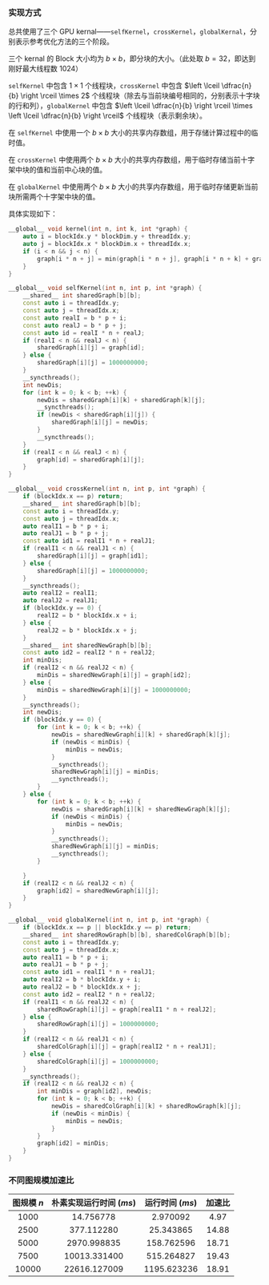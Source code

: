 ### 实现方式

总共使用了三个 GPU kernal——`selfKernel`，`crossKernel`，`globalKernal`，分别表示参考优化方法的三个阶段。

三个 kernal 的 Block 大小均为 $b \times b$，即分块的大小。（此处取 $b = 32$，即达到刚好最大线程数 $1024$）

`selfKernel` 中包含 $1 \times 1$ 个线程块，`crossKernel` 中包含 $\left \lceil \dfrac{n}{b} \right \rceil \times 2$ 个线程块（除去与当前块编号相同的，分别表示十字块的行和列），`globalKernel` 中包含 $\left \lceil \dfrac{n}{b} \right \rceil \times \left \lceil \dfrac{n}{b} \right \rceil$ 个线程块（表示剩余块）。

在 `selfKernel` 中使用一个 $b \times b$ 大小的共享内存数组，用于存储计算过程中的临时值。

在 `crossKernel` 中使用两个 $b \times b$ 大小的共享内存数组，用于临时存储当前十字架中块的值和当前中心块的值。

在 `globalKernel` 中使用两个 $b \times b$ 大小的共享内存数组，用于临时存储更新当前块所需两个十字架中块的值。

具体实现如下：

```cpp
__global__ void kernel(int n, int k, int *graph) {
    auto i = blockIdx.y * blockDim.y + threadIdx.y;
    auto j = blockIdx.x * blockDim.x + threadIdx.x;
    if (i < n && j < n) {
        graph[i * n + j] = min(graph[i * n + j], graph[i * n + k] + graph[k * n + j]);
    }
}

__global__ void selfKernel(int n, int p, int *graph) {
    __shared__ int sharedGraph[b][b];
    const auto i = threadIdx.y;
    const auto j = threadIdx.x;
    const auto realI = b * p + i;
    const auto realJ = b * p + j;
    const auto id = realI * n + realJ;
    if (realI < n && realJ < n) {
        sharedGraph[i][j] = graph[id];
    } else {
        sharedGraph[i][j] = 1000000000;
    }
    __syncthreads();
    int newDis;
    for (int k = 0; k < b; ++k) {
        newDis = sharedGraph[i][k] + sharedGraph[k][j];
        __syncthreads();
        if (newDis < sharedGraph[i][j]) {
            sharedGraph[i][j] = newDis;
        }
        __syncthreads();
    }
    if (realI < n && realJ < n) {
        graph[id] = sharedGraph[i][j];
    }
}

__global__ void crossKernel(int n, int p, int *graph) {
    if (blockIdx.x == p) return;
    __shared__ int sharedGraph[b][b];
    const auto i = threadIdx.y;
    const auto j = threadIdx.x;
    auto realI1 = b * p + i;
    auto realJ1 = b * p + j;
    const auto id1 = realI1 * n + realJ1;
    if (realI1 < n && realJ1 < n) {
        sharedGraph[i][j] = graph[id1];
    } else {
        sharedGraph[i][j] = 1000000000;
    }
    __syncthreads();
    auto realI2 = realI1;
    auto realJ2 = realJ1;
    if (blockIdx.y == 0) {
        realI2 = b * blockIdx.x + i;
    } else {
        realJ2 = b * blockIdx.x + j;
    }
    __shared__ int sharedNewGraph[b][b];
    const auto id2 = realI2 * n + realJ2;
    int minDis;
    if (realI2 < n && realJ2 < n) {
        minDis = sharedNewGraph[i][j] = graph[id2];
    } else {
        minDis = sharedNewGraph[i][j] = 1000000000;
    }
    __syncthreads();
    int newDis;
    if (blockIdx.y == 0) {
        for (int k = 0; k < b; ++k) {
            newDis = sharedNewGraph[i][k] + sharedGraph[k][j];
            if (newDis < minDis) {
                minDis = newDis;
            }
            __syncthreads();
            sharedNewGraph[i][j] = minDis;
            __syncthreads();
        }
    } else {
        for (int k = 0; k < b; ++k) {
            newDis = sharedGraph[i][k] + sharedNewGraph[k][j];
            if (newDis < minDis) {
                minDis = newDis;
            }
            __syncthreads();
            sharedNewGraph[i][j] = minDis;
            __syncthreads();
        }

    }
    if (realI2 < n && realJ2 < n) {
        graph[id2] = sharedNewGraph[i][j];
    }
}

__global__ void globalKernel(int n, int p, int *graph) {
    if (blockIdx.x == p || blockIdx.y == p) return;
    __shared__ int sharedRowGraph[b][b], sharedColGraph[b][b];
    const auto i = threadIdx.y;
    const auto j = threadIdx.x;
    auto realI1 = b * p + i;
    auto realJ1 = b * p + j;
    const auto id1 = realI1 * n + realJ1;
    auto realI2 = b * blockIdx.y + i;
    auto realJ2 = b * blockIdx.x + j;
    const auto id2 = realI2 * n + realJ2;
    if (realI1 < n && realJ2 < n) {
        sharedRowGraph[i][j] = graph[realI1 * n + realJ2];
    } else {
        sharedRowGraph[i][j] = 1000000000;
    }
    if (realI2 < n && realJ1 < n) {
        sharedColGraph[i][j] = graph[realI2 * n + realJ1];
    } else {
        sharedColGraph[i][j] = 1000000000;
    }
    __syncthreads();
    if (realI2 < n && realJ2 < n) {
        int minDis = graph[id2], newDis;
        for (int k = 0; k < b; ++k) {
            newDis = sharedColGraph[i][k] + sharedRowGraph[k][j];
            if (newDis < minDis) {
                minDis = newDis;
            }
        }
        graph[id2] = minDis;
    }
}

```

### 不同图规模加速比

| 图规模 $n$ | 朴素实现运行时间 $(ms)$ | 运行时间 $(ms)$ | 加速比  |
| :--------: | :---------------------: | :-------------: | :-----: |
|   $1000$   |       $14.756778$       |   $2.970092$    | $4.97$  |
|   $2500$   |      $377.112280$       |   $25.343865$   | $14.88$ |
|   $5000$   |      $2970.998835$      |  $158.762596$   | $18.71$ |
|   $7500$   |     $10013.331400$      |  $515.264827$   | $19.43$ |
|  $10000$   |     $22616.127009$      |  $1195.623236$  | $18.91$ |

